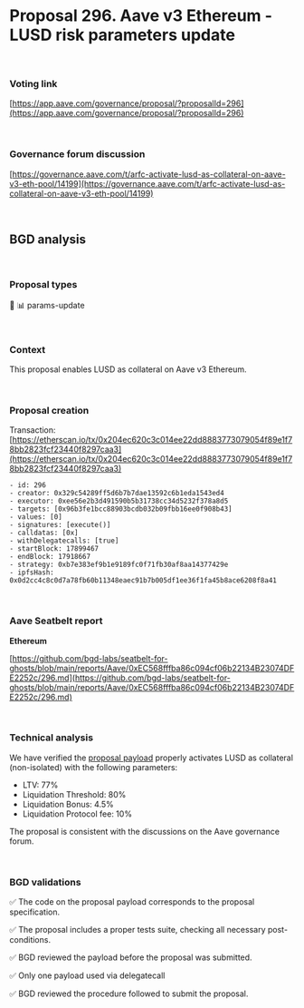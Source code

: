 # Proposal 296. Aave v3 Ethereum - LUSD risk parameters update

<br>

### Voting link

[https://app.aave.com/governance/proposal/?proposalId=296](https://app.aave.com/governance/proposal/?proposalId=296)

<br>

### Governance forum discussion

[https://governance.aave.com/t/arfc-activate-lusd-as-collateral-on-aave-v3-eth-pool/14199](https://governance.aave.com/t/arfc-activate-lusd-as-collateral-on-aave-v3-eth-pool/14199)

<br>

## BGD analysis

<br>

### Proposal types

:wrench: :bar_chart: params-update

<br>

### Context

This proposal enables LUSD as collateral on Aave v3 Ethereum.

<br>

### Proposal creation

Transaction: [https://etherscan.io/tx/0x204ec620c3c014ee22dd8883773079054f89e1f78bb2823fcf23440f8297caa3](https://etherscan.io/tx/0x204ec620c3c014ee22dd8883773079054f89e1f78bb2823fcf23440f8297caa3)

```
- id: 296
- creator: 0x329c54289ff5d6b7b7dae13592c6b1eda1543ed4
- executor: 0xee56e2b3d491590b5b31738cc34d5232f378a8d5
- targets: [0x96b3fe1bcc88903bcdb032b09fbb16ee0f908b43]
- values: [0]
- signatures: [execute()]
- calldatas: [0x]
- withDelegatecalls: [true]
- startBlock: 17899467
- endBlock: 17918667
- strategy: 0xb7e383ef9b1e9189fc0f71fb30af8aa14377429e
- ipfsHash: 0x0d2cc4c8c0d7a78fb60b11348eaec91b7b005df1ee36f1fa45b8ace6208f8a41
```

<br>

### Aave Seatbelt report

**Ethereum**

[https://github.com/bgd-labs/seatbelt-for-ghosts/blob/main/reports/Aave/0xEC568fffba86c094cf06b22134B23074DFE2252c/296.md](https://github.com/bgd-labs/seatbelt-for-ghosts/blob/main/reports/Aave/0xEC568fffba86c094cf06b22134B23074DFE2252c/296.md)


<br>

### Technical analysis

We have verified the [proposal payload](https://etherscan.io/address/0x96b3fe1bcc88903bcdb032b09fbb16ee0f908b43#code#F1#L13) properly activates LUSD as collateral (non-isolated) with the following parameters:

- LTV: 77%
- Liquidation Threshold: 80%
- Liquidation Bonus: 4.5%
- Liquidation Protocol fee: 10%

The proposal is consistent with the discussions on the Aave governance forum.

<br>

### BGD validations

:white_check_mark: The code on the proposal payload corresponds to the proposal specification.

:white_check_mark: The proposal includes a proper tests suite, checking all necessary post-conditions.

:white_check_mark: BGD reviewed the payload before the proposal was submitted.

:white_check_mark: Only one payload used via delegatecall

:white_check_mark: BGD reviewed the procedure followed to submit the proposal.
